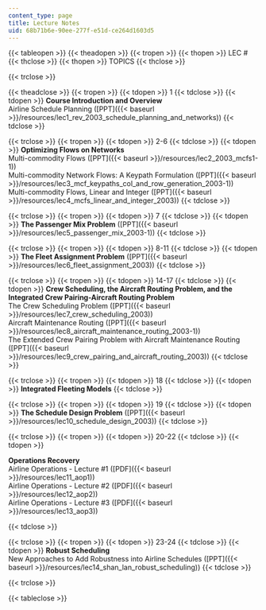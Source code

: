 ```yaml
---
content_type: page
title: Lecture Notes
uid: 68b71b6e-90ee-277f-e51d-ce264d1603d5
---
```


{{< tableopen >}}
{{< theadopen >}}
{{< tropen >}}
{{< thopen >}}
LEC #
{{< thclose >}}
{{< thopen >}}
TOPICS
{{< thclose >}}

{{< trclose >}}

{{< theadclose >}}
{{< tropen >}}
{{< tdopen >}}
1
{{< tdclose >}}
{{< tdopen >}}
**Course Introduction and Overview**  
Airline Schedule Planning ([PPT]({{< baseurl >}}/resources/lec1_rev_2003_schedule_planning_and_networks))
{{< tdclose >}}

{{< trclose >}}
{{< tropen >}}
{{< tdopen >}}
2-6
{{< tdclose >}}
{{< tdopen >}}
**Optimizing Flows on Networks**  
Multi-commodity Flows ([PPT]({{< baseurl >}}/resources/lec2_2003_mcfs1-1))  
Multi-commodity Network Flows: A Keypath Formulation ([PPT]({{< baseurl >}}/resources/lec3_mcf_keypaths_col_and_row_generation_2003-1))  
Multi-commodity Flows, Linear and Integer ([PPT]({{< baseurl >}}/resources/lec4_mcfs_linear_and_integer_2003))
{{< tdclose >}}

{{< trclose >}}
{{< tropen >}}
{{< tdopen >}}
7
{{< tdclose >}}
{{< tdopen >}}
**The Passenger Mix Problem** ([PPT]({{< baseurl >}}/resources/lec5_passenger_mix_2003-1))
{{< tdclose >}}

{{< trclose >}}
{{< tropen >}}
{{< tdopen >}}
8-11
{{< tdclose >}}
{{< tdopen >}}
**The Fleet Assignment Problem** ([PPT]({{< baseurl >}}/resources/lec6_fleet_assignment_2003))
{{< tdclose >}}

{{< trclose >}}
{{< tropen >}}
{{< tdopen >}}
14-17
{{< tdclose >}}
{{< tdopen >}}
**Crew Scheduling, the Aircraft Routing Problem, and the Integrated Crew Pairing-Aircraft Routing Problem**  
The Crew Scheduling Problem ([PPT]({{< baseurl >}}/resources/lec7_crew_scheduling_2003))  
Aircraft Maintenance Routing ([PPT]({{< baseurl >}}/resources/lec8_aircraft_maintenance_routing_2003-1))  
The Extended Crew Pairing Problem with Aircraft Maintenance Routing ([PPT]({{< baseurl >}}/resources/lec9_crew_pairing_and_aircraft_routing_2003))
{{< tdclose >}}

{{< trclose >}}
{{< tropen >}}
{{< tdopen >}}
18
{{< tdclose >}}
{{< tdopen >}}
**Integrated Fleeting Models**
{{< tdclose >}}

{{< trclose >}}
{{< tropen >}}
{{< tdopen >}}
19
{{< tdclose >}}
{{< tdopen >}}
**The Schedule Design Problem** ([PPT]({{< baseurl >}}/resources/lec10_schedule_design_2003))
{{< tdclose >}}

{{< trclose >}}
{{< tropen >}}
{{< tdopen >}}
20-22
{{< tdclose >}}
{{< tdopen >}}


**Operations Recovery**  
Airline Operations - Lecture #1 ([PDF]({{< baseurl >}}/resources/lec11_aop1))  
Airline Operations - Lecture #2 ([PDF]({{< baseurl >}}/resources/lec12_aop2))  
Airline Operations - Lecture #3 ([PDF]({{< baseurl >}}/resources/lec13_aop3))


{{< tdclose >}}

{{< trclose >}}
{{< tropen >}}
{{< tdopen >}}
23-24
{{< tdclose >}}
{{< tdopen >}}
**Robust Scheduling**  
New Approaches to Add Robustness into Airline Schedules ([PPT]({{< baseurl >}}/resources/lec14_shan_lan_robust_scheduling))
{{< tdclose >}}

{{< trclose >}}

{{< tableclose >}}